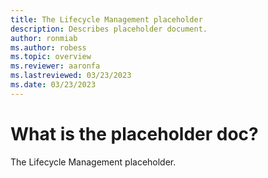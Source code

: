 ```yaml
---
title: The Lifecycle Management placeholder 
description: Describes placeholder document.
author: ronmiab
ms.author: robess
ms.topic: overview
ms.reviewer: aaronfa
ms.lastreviewed: 03/23/2023
ms.date: 03/23/2023
---
```


# What is the placeholder doc?

The Lifecycle Management placeholder.
